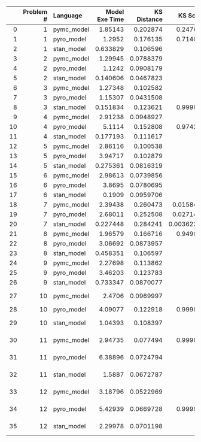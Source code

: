 |    |   Problem # | Language   |   Model Exe Time |   KS Distance |   KS Score |   KS Exe Time |   KL Divergence |   KL Exe Time |
|---:|------------:|:-----------|-----------------:|--------------:|-----------:|--------------:|----------------:|--------------:|
|  0 |           1 | pymc_model |         1.85143  |     0.202874  | 0.247611   |      0.907894 |     0.211783    |   0.000992775 |
|  1 |           1 | pyro_model |         1.2952   |     0.176135  | 0.714017   |      0.788352 |     0.22366     |   0.00084281  |
|  2 |           1 | stan_model |         0.633829 |     0.106596  | 1          |      0.506209 |     0.205987    |   0.000813007 |
|  3 |           2 | pymc_model |         1.29945  |     0.0788379 | 1          |      0.386755 |     0.0444016   |   0.000969887 |
|  4 |           2 | pyro_model |         1.1242   |     0.0908179 | 1          |      0.484538 |     0.0542728   |   0.000862837 |
|  5 |           2 | stan_model |         0.140606 |     0.0467823 | 1          |      0.262695 |     0.0503515   |   0.00130701  |
|  6 |           3 | pymc_model |         1.27348  |     0.102582  | 1          |      0.550711 |     0.0262671   |   0.000974894 |
|  7 |           3 | pyro_model |         1.15307  |     0.0431508 | 1          |      0.268303 |     0.0257895   |   0.00122499  |
|  8 |           3 | stan_model |         0.151834 |     0.123621  | 0.999977   |      0.602122 |     0.0252617   |   0.00086689  |
|  9 |           4 | pymc_model |         2.91238  |     0.0948927 | 1          |      0.500876 |     0.447335    |   0.00283813  |
| 10 |           4 | pyro_model |         5.1114   |     0.152808  | 0.974216   |      0.718074 |     0.465561    |   0.00122905  |
| 11 |           4 | stan_model |         0.177193 |     0.111617  | 1          |      0.58548  |     0.455547    |   0.00119209  |
| 12 |           5 | pymc_model |         2.86116  |     0.100538  | 1          |      0.731189 |     0.39211     |   0.003865    |
| 13 |           5 | pyro_model |         3.94717  |     0.102879  | 1          |      0.771581 |     0.388717    |   0.00179791  |
| 14 |           5 | stan_model |         0.275361 |     0.0816319 | 1          |      0.751922 |     0.391171    |   0.00301862  |
| 15 |           6 | pymc_model |         2.98613  |     0.0739856 | 1          |      0.398677 |     0.29431     |   0.00138116  |
| 16 |           6 | pyro_model |         3.8695   |     0.0780695 | 1          |      0.393229 |     0.29442     |   0.00118399  |
| 17 |           6 | stan_model |         0.1909   |     0.0959706 | 1          |      0.512784 |     0.294131    |   0.00159097  |
| 18 |           7 | pymc_model |         2.39438  |     0.260473  | 0.0158417  |      3.21306  |     0.011459    |   0.00252008  |
| 19 |           7 | pyro_model |         2.68011  |     0.252508  | 0.0271437  |      2.26744  |     0.01151     |   0.000964165 |
| 20 |           7 | stan_model |         0.227448 |     0.284241  | 0.00362364 |      2.46738  |     0.0111807   |   0.000965118 |
| 21 |           8 | pymc_model |         1.96579  |     0.166716  | 0.949038   |      1.52176  |     0.00240007  |   0.000962019 |
| 22 |           8 | pyro_model |         3.06692  |     0.0873957 | 1          |      0.86303  |     0.00227134  |   0.000990868 |
| 23 |           8 | stan_model |         0.458351 |     0.106597  | 1          |      1.09324  |     0.00233491  |   0.000938892 |
| 24 |           9 | pymc_model |         2.27698  |     0.113862  | 1          |      1.11609  |     0.00109952  |   0.00146317  |
| 25 |           9 | pyro_model |         3.46203  |     0.123783  | 1          |      1.1801   |     0.00101009  |   0.000939608 |
| 26 |           9 | stan_model |         0.733347 |     0.0870077 | 1          |      0.841195 |     0.00113484  |   0.000931025 |
| 27 |          10 | pymc_model |         2.4706   |     0.0969997 | 1          |     12.9263   |     9.03613e-08 |   0.00423503  |
| 28 |          10 | pyro_model |         4.09077  |     0.122918  | 0.999808   |     14.8924   |     8.7919e-08  |   0.00128889  |
| 29 |          10 | stan_model |         1.04393  |     0.108397  | 1          |     13.4439   |     8.72445e-08 |   0.00185299  |
| 30 |          11 | pymc_model |         2.94735  |     0.077494  | 0.999822   |     42.8099   |     1.66035e-10 |   0.00567389  |
| 31 |          11 | pyro_model |         6.38896  |     0.0724794 | 1          |     30.3355   |     1.65313e-10 |   0.00176096  |
| 32 |          11 | stan_model |         1.5887   |     0.0672787 | 1          |     32.5398   |     1.64846e-10 |   0.00191092  |
| 33 |          12 | pymc_model |         3.18796  |     0.0522969 | 1          |    580.607    |     8.94082e-15 |   0.0114172   |
| 34 |          12 | pyro_model |         5.42939  |     0.0669728 | 0.999916   |    647.844    |     8.70569e-15 |   0.0106311   |
| 35 |          12 | stan_model |         2.29978  |     0.0701198 | 1          |    660.481    |     8.92643e-15 |   0.00834012  |